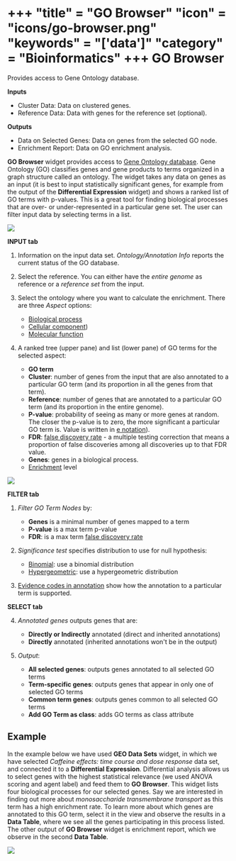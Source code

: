 +++
"title" = "GO Browser"
"icon" = "icons/go-browser.png"
"keywords" = "['data']"
"category" = "Bioinformatics"
+++
GO Browser
==========

Provides access to Gene Ontology database.

**Inputs**
- Cluster Data: Data on clustered genes.
- Reference Data: Data with genes for the reference set (optional).

**Outputs**
- Data on Selected Genes: Data on genes from the selected GO node.
- Enrichment Report: Data on GO enrichment analysis.


**GO Browser** widget provides access to [Gene Ontology database](http://geneontology.org/). Gene Ontology (GO) classifies genes and gene products to terms organized in a graph structure called an ontology. The widget takes any data on genes as an input (it is best to input statistically significant genes, for example from the output of the **Differential Expression** widget) and shows a ranked list of GO terms with p-values. This is a great tool for finding biological processes that are over- or under-represented in a particular gene set. The user can filter input data by selecting terms in a list.

![](images/go_browser/GO-Browser-stamped.png)

**INPUT tab**

1.  Information on the input data set. *Ontology/Annotation Info*
    reports the current status of the GO database.
2.  Select the reference. You can either have the *entire genome* as
    reference or a *reference set* from the input.
3.  Select the ontology where you want to calculate the enrichment.
    There are three *Aspect* options:
    -   [Biological
        process](http://geneontology.org/page/biological-process-ontology-guidelines)
    -   [Cellular
        component](http://geneontology.org/page/cellular-component-ontology-guidelines))
    -   [Molecular
        function](http://geneontology.org/page/molecular-function-ontology-guidelines)

4.  A ranked tree (upper pane) and list (lower pane) of GO terms for the
    selected aspect:
    -   **GO term**
    -   **Cluster**: number of genes from the input that are also
        annotated to a particular GO term (and its proportion in all the
        genes from that term).
    -   **Reference**: number of genes that are annotated to a
        particular GO term (and its proportion in the entire genome).
    -   **P-value**: probability of seeing as many or more genes at
        random. The closer the p-value is to zero, the more significant
        a particular GO term is. Value is written in [e
        notation](https://en.wikipedia.org/wiki/Scientific_notation#E_notation)).
    -   **FDR**: [false discovery
        rate](https://en.wikipedia.org/wiki/False_discovery_rate) - a
        multiple testing correction that means a proportion of false
        discoveries among all discoveries up to that FDR value.
    -   **Genes**: genes in a biological process.
    -   [Enrichment](http://geneontology.org/page/go-enrichment-analysis)
        level

![](images/go_browser/Filter-Select.png)

**FILTER tab**

1.  *Filter GO Term Nodes* by:
    -   **Genes** is a minimal number of genes mapped to a term
    -   **P-value** is a max term p-value
    -   **FDR**: is a max term [false discovery
        rate](https://en.wikipedia.org/wiki/False_discovery_rate)

2.  *Significance test* specifies distribution to use for null
    hypothesis:
    -   [Binomial](https://en.wikipedia.org/wiki/Binomial_distribution):
        use a binomial distribution
    -   [Hypergeometric](https://en.wikipedia.org/wiki/Hypergeometric_distribution):
        use a hypergeometric distribution

3.  [Evidence codes in
    annotation](http://geneontology.org/page/guide-go-evidence-codes)
    show how the annotation to a particular term is supported.

**SELECT tab**

4.  *Annotated genes* outputs genes that are:
    -   **Directly or Indirectly** annotated (direct and inherited
        annotations)
    -   **Directly** annotated (inherited annotations won't be in the
        output)

5.  *Output*:
    -   **All selected genes**: outputs genes annotated to all selected
        GO terms
    -   **Term-specific genes**: outputs genes that appear in only one
        of selected GO terms
    -   **Common term genes**: outputs genes common to all selected GO
        terms
    -   **Add GO Term as class**: adds GO terms as class attribute

Example
-------

In the example below we have used **GEO Data Sets** widget, in which we
have selected *Caffeine effects: time course and dose response* data set, and connected it to a **Differential Expression**. Differential
analysis allows us to select genes with the highest statistical
relevance (we used ANOVA scoring and agent label) and feed them to **GO Browser**. This
widget lists four biological processes for our selected genes. Say we
are interested in finding out more about *monosaccharide transmembrane transport* as
this term has a high enrichment rate. To learn more about which genes
are annotated to this GO term, select it in the view and observe the results in a **Data Table**, where we
see all the genes participating in this process listed. The other output of **GO Browser** widget is enrichment report, which we observe in the second **Data Table**.

![](images/go_browser/GO-Browser-Example.png)
